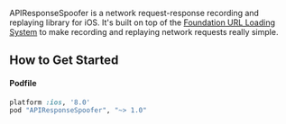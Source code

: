 APIResponseSpoofer is a network request-response recording and replaying library for iOS. It's built on top of the [Foundation URL Loading System](http://developer.apple.com/library/mac/#documentation/Cocoa/Conceptual/URLLoadingSystem/URLLoadingSystem.html) to make recording and replaying network requests really simple.

## How to Get Started


#### Podfile

```ruby
platform :ios, '8.0'
pod "APIResponseSpoofer", "~> 1.0"
```
